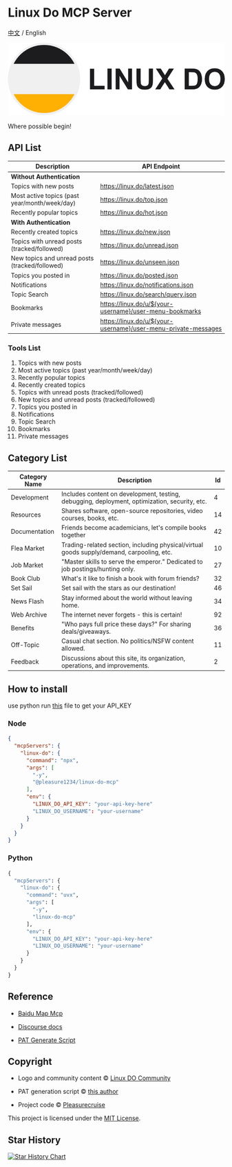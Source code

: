 # Linux Do MCP Server

[中文](README_zh.md) / English

![LINUX DO](img/logo.png)

Where possible begin!

## API List

| Description                      | API Endpoint                                                                 |
|----------------------------------|------------------------------------------------------------------------------|
| **Without Authentication**       |                                                                              |
| Topics with new posts            | https://linux.do/latest.json                                                 |
| Most active topics (past year/month/week/day) | https://linux.do/top.json                                             |
| Recently popular topics          | https://linux.do/hot.json                                                   |
| **With Authentication**          |                                                                              |
| Recently created topics          | https://linux.do/new.json                                                   |
| Topics with unread posts (tracked/followed) | https://linux.do/unread.json                                          |
| New topics and unread posts (tracked/followed) | https://linux.do/unseen.json                                          |
| Topics you posted in             | https://linux.do/posted.json                                                |
| Notifications                    | https://linux.do/notifications.json                                         |
| Topic Search                    | https://linux.do/search/query.json                                         |
| Bookmarks                        | https://linux.do/u/${your-username}/user-menu-bookmarks                     |
| Private messages                 | https://linux.do/u/${your-username}/user-menu-private-messages              |

### Tools List

1. Topics with new posts
2. Most active topics (past year/month/week/day)
3. Recently popular topics
4. Recently created topics
5. Topics with unread posts (tracked/followed)
6. New topics and unread posts (tracked/followed)
7. Topics you posted in
8. Notifications
9. Topic Search
10. Bookmarks
11. Private messages

## Category List

| Category Name | Description                                                                 | Id |
|---------------|-----------------------------------------------------------------------------|-------|
| Development   | Includes content on development, testing, debugging, deployment, optimization, security, etc. | 4     |
| Resources     | Shares software, open-source repositories, video courses, books, etc.      | 14    |
| Documentation | Friends become academicians, let's compile books together                  | 42    |
| Flea Market   | Trading-related section, including physical/virtual goods supply/demand, carpooling, etc. | 10    |
| Job Market    | "Master skills to serve the emperor." Dedicated to job postings/hunting only. | 27    |
| Book Club     | What's it like to finish a book with forum friends?                        | 32    |
| Set Sail      | Set sail with the stars as our destination!                                | 46    |
| News Flash    | Stay informed about the world without leaving home.                        | 34    |
| Web Archive   | The internet never forgets - this is certain!                              | 92    |
| Benefits      | "Who pays full price these days?" For sharing deals/giveaways.             | 36    |
| Off-Topic     | Casual chat section. No politics/NSFW content allowed.                     | 11    |
| Feedback      | Discussions about this site, its organization, operations, and improvements. | 2     |

## How to install

use python run [this](src/get-pat.py) file to get your API_KEY

### Node

```json
{
  "mcpServers": {
    "linux-do": {
      "command": "npx",
      "args": [
        "-y",
        "@pleasure1234/linux-do-mcp"
      ],
      "env": {
        "LINUX_DO_API_KEY": "your-api-key-here"
        "LINUX_DO_USERNAME": "your-username"
      }
    }
  }
}
```

### Python

```python
{
  "mcpServers": {
    "linux-do": {
      "command": "uvx",
      "args": [
        "-y",
        "linux-do-mcp"
      ],
      "env": {
        "LINUX_DO_API_KEY": "your-api-key-here"
        "LINUX_DO_USERNAME": "your-username"
      }
    }
  }
}
```

## Reference

- [Baidu Map Mcp](https://github.com/baidu-maps/mcp)

- [Discourse docs](https://docs.discourse.org)

- [PAT Generate Script](https://linux.do/t/topic/31549)

## Copyright

- Logo and community content © [Linux DO Community](https://linux.do)

- PAT generation script © [this author](https://linux.do/t/topic/31549)

- Project code © [Pleasurecruise](https://github.com/Pleasurecruise)

This project is licensed under the [MIT License](LICENSE).

## Star History

[![Star History Chart](https://api.star-history.com/svg?repos=Pleasurecruise/linux-do-mcp&type=Date)](https://www.star-history.com/#Pleasurecruise/linux-do-mcp&Date)